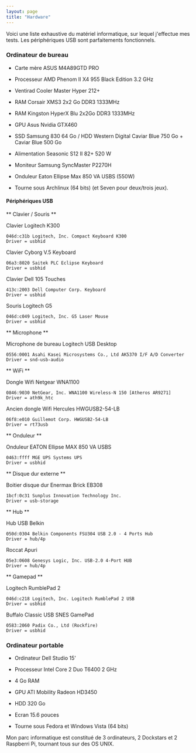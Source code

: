 ```yaml
---
layout: page
title: "Hardware"
---
```


Voici une liste exhaustive du matériel informatique, sur lequel j'effectue mes tests. Les périphériques USB sont parfaitements fonctionnels.

### Ordinateur de bureau ###

  * Carte mère ASUS M4A89GTD PRO

  * Processeur AMD Phenom II X4 955 Black Edition 3.2 GHz

  * Ventirad Cooler Master Hyper 212+

  * RAM Corsair XMS3 2x2 Go DDR3 1333MHz

  * RAM Kingston HyperX Blu 2x2Go DDR3 1333MHz

  * GPU Asus Nvidia GTX460

  * SSD Samsung 830 64 Go / HDD Western Digital Caviar Blue 750 Go + Caviar Blue 500 Go

  * Alimentation Seasonic S12 II 82+ 520 W

  * Moniteur Samsung SyncMaster P2270H

  * Onduleur Eaton Ellipse Max 850 VA USBS (550W)

  * Tourne sous Archlinux (64 bits) (et Seven pour deux/trois jeux).

#### Périphériques USB ####

** Clavier / Souris **

  Clavier Logitech K300

	046d:c31b Logitech, Inc. Compact Keyboard K300
	Driver = usbhid

  Clavier Cyborg V.5 Keyboard

	06a3:8020 Saitek PLC Eclipse Keyboard
	Driver = usbhid

  Clavier Dell 105 Touches

	413c:2003 Dell Computer Corp. Keyboard
	Driver = usbhid

  Souris Logitech G5

	046d:c049 Logitech, Inc. G5 Laser Mouse
	Driver = usbhid

** Microphone **

  Microphone de bureau Logitech USB Desktop

	0556:0001 Asahi Kasei Microsystems Co., Ltd AK5370 I/F A/D Converter
	Driver = snd-usb-audio

** WiFi **

  Dongle Wifi Netgear WNA1100

	0846:9030 NetGear, Inc. WNA1100 Wireless-N 150 [Atheros AR9271]
	Driver = ath9k_htc

  Ancien dongle Wifi Hercules HWGUSB2-54-LB

	06f8:e010 Guillemot Corp. HWGUSB2-54-LB
	Driver = rt73usb

** Onduleur **

  Onduleur EATON Ellipse MAX 850 VA USBS

	0463:ffff MGE UPS Systems UPS
	Driver = usbhid

** Disque dur externe **

  Boitier disque dur Enermax Brick EB308

	1bcf:0c31 Sunplus Innovation Technology Inc.
	Driver = usb-storage

** Hub **

  Hub USB Belkin

	050d:0304 Belkin Components FSU304 USB 2.0 - 4 Ports Hub
	Driver = hub/4p

  Roccat Apuri
 
	05e3:0608 Genesys Logic, Inc. USB-2.0 4-Port HUB
	Driver = hub/4p

** Gamepad **

  Logitech RumblePad 2

	046d:c218 Logitech, Inc. Logitech RumblePad 2 USB
	Driver = usbhid

  Buffalo Classic USB SNES GamePad

	0583:2060 Padix Co., Ltd (Rockfire) 
	Driver = usbhid

### Ordinateur portable ###

* Ordinateur Dell Studio 15'

* Processeur Intel Core 2 Duo T6400 2 GHz

* 4 Go RAM

* GPU ATI Mobility Radeon HD3450

* HDD 320 Go

* Ecran 15.6 pouces

* Tourne sous Fedora et Windows Vista (64 bits)

Mon parc informatique est constitué de 3 ordinateurs, 2 Dockstars et 2 Raspberri Pi, tournant tous sur des OS UNIX.

